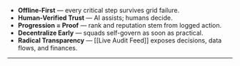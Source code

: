- **Offline-First** — every critical step survives grid failure.
- **Human-Verified Trust** — AI assists; humans decide.
- **Progression = Proof** — rank and reputation stem from logged action.
- **Decentralize Early** — squads self-govern as soon as practical.
- **Radical Transparency** — [[Live Audit Feed]] exposes decisions, data flows, and finances.  
---